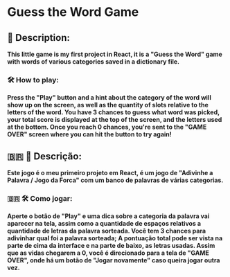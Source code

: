 # Guess the Word Game

## 📁 Description:
**This little game is my first project in React, it is a "Guess the Word" game with words of various categories saved in a dictionary file.**

### 🛠️ How to play:
**Press the "Play" button and a hint about the category of the word will show up on the screen, as well as the quantity of slots relative to the letters of the word. You have 3 chances to guess what word was picked, your total score is displayed at the top of the screen, and the letters used at the bottom. Once you reach 0 chances, you're sent to the "GAME OVER" screen where you can hit the button to try again!**


## 🇧🇷 📁 Descrição:
**Este jogo é o meu primeiro projeto em React, é um jogo de "Adivinhe a Palavra / Jogo da Forca" com um banco de palavras de várias categorias.**

### 🇧🇷 🛠️ Como jogar:
**Aperte o botão de "Play" e uma dica sobre a categoria da palavra vai aparecer na tela, assim como a quantidade de espaços relativos a quantidade de letras da palavra sorteada. Você tem 3 chances para adivinhar qual foi a palavra sorteada; A pontuação total pode ser vista na parte de cima da interface e na parte de baixo, as letras usadas. Assim que as vidas chegarem a 0, você é direcionado para a tela de "GAME OVER", onde há um botão de "Jogar novamente" caso queira jogar outra vez.**

